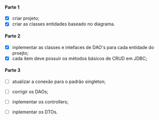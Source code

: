 
#### Parte 1
- [x] criar projeto;
- [x] criar as classes entidades baseado no diagrama.

#### Parte 2
- [x] inplementar as classes e intefaces de DAO's para cada entidade do proejto;
- [x] cada item deve possuir os métodos básicos de CRUD em JDBC;

#### Parte 3
- [ ] atualizar a conexão para o padrão singleton;
- [ ] corrigir os DAOs;
- [ ] inplementar os controllers;
- [ ] inplementar os DTOs.


